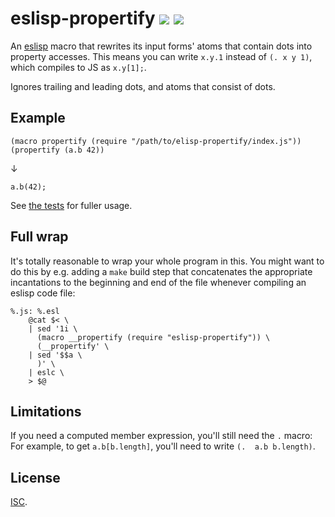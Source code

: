 # eslisp-propertify [![](https://img.shields.io/travis/anko/eslisp-propertify.svg?style=flat-square)][1] [![](https://img.shields.io/badge/eslisp_chat-gitter_%E2%86%92-blue.svg?style=flat-square)][2]

An [eslisp][3] macro that rewrites its input forms' atoms that contain dots
into property accesses.  This means you can write `x.y.1` instead of `(. x y
1)`, which compiles to JS as `x.y[1];`.

Ignores trailing and leading dots, and atoms that consist of dots.

## Example

    (macro propertify (require "/path/to/elisp-propertify/index.js"))
    (propertify (a.b 42))

↓

    a.b(42);

See [the tests][4] for fuller usage.

## Full wrap

It's totally reasonable to wrap your whole program in this.  You might want to
do this by e.g. adding a `make` build step that concatenates the appropriate
incantations to the beginning and end of the file whenever compiling an eslisp
code file:

    %.js: %.esl
        @cat $< \
        | sed '1i \
          (macro __propertify (require "eslisp-propertify")) \
          (__propertify' \
        | sed '$$a \
          )' \
        | eslc \
        > $@

## Limitations

If you need a computed member expression, you'll still need the `.` macro: For
example, to get `a.b[b.length]`, you'll need to write `(.  a.b b.length)`.

## License

[ISC][5].

[1]: https://travis-ci.org/anko/eslisp-propertify
[2]: https://gitter.im/anko/eslisp
[3]: https://www.npmjs.com/package/eslisp
[4]: test.esl
[5]: http://opensource.org/licenses/ISC
